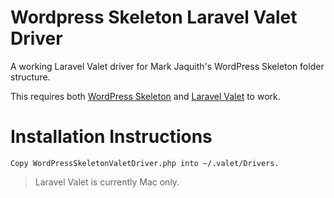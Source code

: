# Wordpress Skeleton Laravel Valet Driver

A working Laravel Valet driver for Mark Jaquith's WordPress Skeleton folder structure.

This requires both [WordPress Skeleton] and [Laravel Valet] to work.

# Installation Instructions
```
Copy WordPressSkeletonValetDriver.php into ~/.valet/Drivers.
```
>
>Laravel Valet is currently Mac only.
>

[WordPress Skeleton]: <https://github.com/markjaquith/WordPress-Skeleton>
[Laravel Valet]: <https://laravel.com/docs/master/valet>
